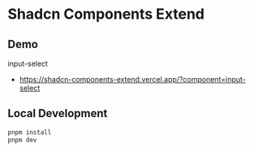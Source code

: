 # Shadcn Components Extend

## Demo

input-select

- https://shadcn-components-extend.vercel.app/?component=input-select


## Local Development

```bash
pnpm install
pnpm dev
```
